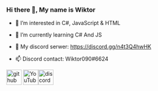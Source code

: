 ### Hi there 👋, My name is Wiktor

- 👀 I’m interested in C#, JavaScript & HTML
- 🌱 I’m currently learning C# And JS


- 💬 My discord serwer: https://discord.gg/n4t3Q4hwHK
- 📫 Discord contact: Wiktor090#6624

[<img src='https://cdn.jsdelivr.net/npm/simple-icons@3.0.1/icons/github.svg' alt='github' height='40'>](https://github.com/Wiktor090)  [<img src='https://cdn.jsdelivr.net/npm/simple-icons@3.0.1/icons/youtube.svg' alt='YouTube' height='40'>](https://www.youtube.com/channel/UCjacORkQ-CCsRR7Aol7bfgw)[<img src='https://cdn.jsdelivr.net/npm/simple-icons@3.0.1/icons/discord.svg' alt='discord' height='40'>](https://discord.gg/n4t3Q4hwHK)   

